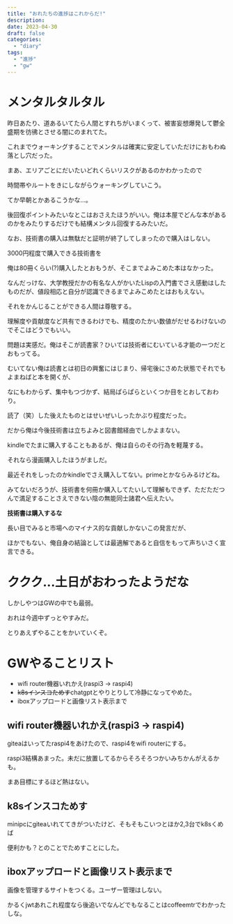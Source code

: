 ```yaml
---
title: "おれたちの進捗はこれからだ!"
description:
date: 2023-04-30
draft: false
categories:
  - "diary"
tags:
  - "進捗"
  - "gw"
---
```


# メンタルタルタル

昨日あたり、道あるいてたら人間とすれちがいまくって、被害妄想爆発して鬱全盛期を彷彿とさせる闇にのまれてた。

これまでウォーキングすることでメンタルは確実に安定していただけにおもわぬ落とし穴だった。

まあ、エリアごとにだいたいどれくらいリスクがあるのかわかったので

時間帯やルートをきにしながらウォーキングしていこう。

てか早朝とかあるこうかな...。

後回復ポイントみたいなとこはおさえたほうがいい。俺は本屋でどんな本があるのかをみたりするだけでも結構メンタル回復するみたいだ。

なお、技術書の購入は無駄だと証明が終了してしまったので購入はしない。

3000円程度で購入できる技術書を

俺は80冊くらい(?)購入したとおもうが、そこまでよみこめた本はなかった。

なんだっけな、大学教授だかの有名な人がかいたLispの入門書でさえ感動はしたものだが、値段相応と自分が認識できるまでよみこめたとはおもえない。

それをかんじることができる人間は尊敬する。

理解度や貢献度など共有できるわけでも、精度のたかい数値がだせるわけないのでそこはどうでもいい。

問題は実感だ。俺はそこが読書家？ひいては技術者にむいている才能の一つだとおもってる。

むいてない俺は読書とは初日の興奮にはじまり、帰宅後にさめた状態でそれでもよまねばと本を開くが、

なにもわからず、集中もつづかず、結局ぱらぱらといくつか目をとおしておわり。

読了（笑）した後えたものとはせいぜいしったかぶり程度だった。

だから俺は今後技術書は立ちよみと図書館経由でしかよまない。

kindleでたまに購入することもあるが、俺は自らのその行為を軽蔑する。

それなら漫画購入したほうがましだ。

最近それをしったのかkindleでさえ購入してない。primeとかならみるけどね。

みてないだろうが、技術書を何冊か購入してたいして理解もできず、ただただつんで満足することさえできない陰の無能同士諸君へ伝えたい。

**技術書は購入するな**

長い目でみると市場へのマイナス的な貢献しかないこの発言だが、

ほかでもない、俺自身の結論としては最適解であると自信をもって声ちいさく宣言できる。

# ククク...土日がおわったようだな

しかしやつはGWの中でも最弱。

おれは今週中ずっとやすみだ。

とりあえずやることをかいていくぞ。

# GWやることリスト

* wifi router機器いれかえ(raspi3 -> raspi4)
* ~~k8sインスコためす~~chatgptとやりとりして冷静になってやめた。
* iboxアップロードと画像リスト表示まで

## wifi router機器いれかえ(raspi3 -> raspi4)

giteaはいってたraspi4をあけたので、raspi4をwifi routerにする。

raspi3結構あまった。未だに放置してるからそろそろつかいみちかんがえるかも。

まあ目標にするほど熱はない。

## k8sインスコためす

minipcにgiteaいれててきがついたけど、そもそもこいつとほか2,3台でk8sくめば

便利かも？とのことでためすことにした。

## iboxアップロードと画像リスト表示まで

画像を管理するサイトをつくる。ユーザー管理はしない。

かるくjwtあれこれ程度なら後追いでなんどでもなることはcoffeemtrでわかったしな。


